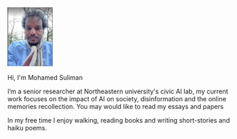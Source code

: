 <img src="assets/css/kambal.png" width="20%" height="20%">
 

Hi, I'm Mohamed Suliman
 
I’m a senior researcher at Northeastern university's civic AI lab, my current work focuses on the impact of AI on society, disinformation and the online memories recollection. You may would like to read my essays and papers 


In my free time I enjoy walking, reading books and writing short-stories and haiku poems. 






 
 

 
 
 
